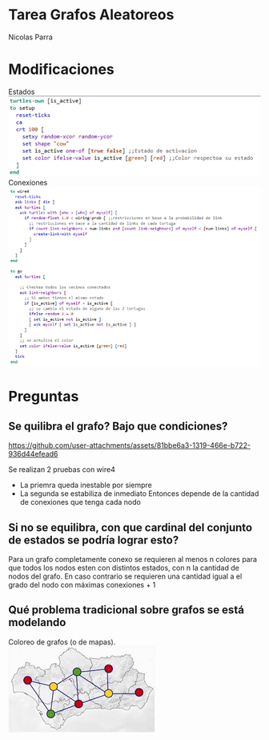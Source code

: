 # Tarea Grafos Aleatoreos 
Nicolas Parra
# Modificaciones
Estados\
![alt text](image-1.png)\
Conexiones\
![alt text](image.png)

# Preguntas
## Se quilibra el grafo? Bajo que condiciones?


https://github.com/user-attachments/assets/81bbe6a3-1319-466e-b722-936d44efead6


Se realizan 2 pruebas con wire4
- La priemra queda inestable por siempre
- La segunda se estabiliza de inmediato
Entonces depende de la cantidad de conexiones que tenga cada nodo
## Si no se equilibra, con que cardinal del conjunto de estados se podría lograr esto?
Para un grafo completamente conexo se requieren al menos n colores para que todos los nodos esten con distintos estados, con n la cantidad de nodos del grafo.
En caso contrario se requieren una cantidad igual a el grado del nodo con máximas conexiones + 1
## Qué problema tradicional sobre grafos se está modelando 
Coloreo de grafos (o de mapas).\
![alt text](images.jpeg)





